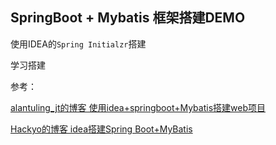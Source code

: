 ## SpringBoot + Mybatis 框架搭建DEMO
使用IDEA的`Spring Initialzr`搭建

学习搭建

参考：

[alantuling_jt的博客 使用idea+springboot+Mybatis搭建web项目 ](http://blog.csdn.net/alantuling_jt/article/details/54893383)

[Hackyo的博客 idea搭建Spring Boot+MyBatis](http://www.cnblogs.com/hackyo/p/7246541.html)